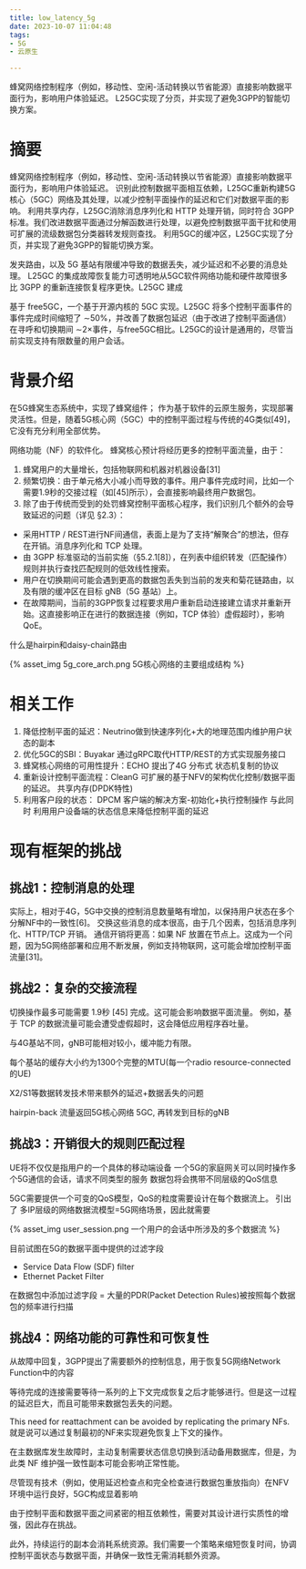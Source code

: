 ```yaml
---
title: low_latency_5g
date: 2023-10-07 11:04:48
tags:
- 5G
- 云原生

---
```


蜂窝网络控制程序（例如，移动性、空闲-活动转换以节省能源）直接影响数据平面行为，影响用户体验延迟。
L25GC实现了分页，并实现了避免3GPP的智能切换方案。

<!-- more -->

# 摘要

蜂窝网络控制程序（例如，移动性、空闲-活动转换以节省能源）直接影响数据平面行为，影响用户体验延迟。
识别此控制数据平面相互依赖，L25GC重新构建5G核心（5GC）网络及其处理，以减少控制平面操作的延迟和它们对数据平面的影响。
利用共享内存，L25GC消除消息序列化和 HTTP 处理开销，同时符合 3GPP 标准。我们改进数据平面通过分解函数进行处理，以避免控制数据平面干扰和使用可扩展的流级数据包分类器转发规则查找。
利用5GC的缓冲区，L25GC实现了分页，并实现了避免3GPP的智能切换方案。

发夹路由，以及 5G 基站有限缓冲导致的数据丢失，减少延迟和不必要的消息处理。
 L25GC 的集成故障恢复能力可透明地从5GC软件网络功能和硬件故障很多
 比 3GPP 的重新连接恢复程序更快。L25GC 建成

基于 free5GC，一个基于开源内核的 5GC 实现。L25GC 将多个控制平面事件的事件完成时间缩短了 ∼50%，并改善了数据包延迟（由于改进了控制平面通信）
在寻呼和切换期间 ∼2×事件，与free5GC相比。L25GC的设计是通用的，尽管当前实现支持有限数量的用户会话。

# 背景介绍

在5G蜂窝生态系统中，实现了蜂窝组件；
作为基于软件的云原生服务，实现部署灵活性。但是，随着5G核心网（5GC）中的控制平面过程与传统的4G类似[49]，它没有充分利用全部优势。


网络功能（NF）的软件化。
蜂窝核心预计将经历更多的控制平面流量，由于：
1. 蜂窝用户的大量增长，包括物联网和机器对机器设备[31]
2. 频繁切换：由于单元格大小减小而导致的事件。用户事件完成时间，比如一个需要1.9秒的交接过程（如[45]所示），会直接影响最终用户数据包。
3. 除了由于传统而受到的处罚蜂窝控制平面核心程序，我们识别几个额外的会导致延迟的问题（详见 §2.3）：

- 采用HTTP / REST进行NF间通信，表面上是为了支持“解聚合”的想法，但存在开销。消息序列化和 TCP 处理。
- 由 3GPP 标准驱动的当前实施（§5.2.1[8]），在列表中组织转发（匹配操作）规则并执行查找匹配规则的低效线性搜索。
- 用户在切换期间可能会遇到更高的数据包丢失到当前的发夹和菊花链路由，以及有限的缓冲区在目标 gNB（5G 基站）上。
- 在故障期间，当前的3GPP恢复过程要求用户重新启动连接建立请求并重新开始。这直接影响正在进行的数据连接（例如，TCP 体验）虚假超时），影响 QoE。

什么是hairpin和daisy-chain路由

{% asset_img 5g_core_arch.png 5G核心网络的主要组成结构 %}

# 相关工作

1. 降低控制平面的延迟：Neutrino做到快速序列化+大的地理范围内维护用户状态的副本
2. 优化5GC的SBI：Buyakar 通过gRPC取代HTTP/REST的方式实现服务接口
3. 蜂窝核心网络的可用性提升：ECHO 提出了4G 分布式 状态机复制的协议
4. 重新设计控制平面流程：CleanG 可扩展的基于NFV的架构优化控制/数据平面的延迟。 共享内存(DPDK特性)
5. 利用客户段的状态： DPCM 客户端的解决方案-初始化+执行控制操作 与此同时 利用用户设备端的状态信息来降低控制平面的延迟

# 现有框架的挑战

## 挑战1：控制消息的处理

实际上，相对于4G，5G中交换的控制消息数量略有增加，以保持用户状态在多个分解NF中的一致性[6]。
交换这些消息的成本很高，由于几个因素，包括消息序列化、HTTP/TCP 开销。
通信开销将更高：如果 NF 放置在节点上。这成为一个问题，因为5G网络部署和应用不断发展，例如支持物联网，这可能会增加控制平面流量[31]。

## 挑战2：复杂的交接流程

切换操作最多可能需要 1.9秒 [45] 完成。这可能会影响数据平面流量。
例如，基于 TCP 的数据流量可能会遭受虚假超时，这会降低应用程序吞吐量。

与4G基站不同，gNB可能相对较小，缓冲能力有限。

每个基站的缓存大小约为1300个完整的MTU(每一个radio resource-connected的UE) 

X2/S1等数据转发技术带来额外的延迟+数据丢失的问题

hairpin-back 流量返回5G核心网络 5GC, 再转发到目标的gNB

## 挑战3：开销很大的规则匹配过程

UE将不仅仅是指用户的一个具体的移动端设备
一个5G的家庭网关可以同时操作多个5G通信的会话，请求不同类型的服务
数据包将会携带不同层级的QoS信息

5GC需要提供一个可变的QoS模型，QoS的粒度需要设计在每个数据流上。
引出了 多IP层级的网络数据流模型=5G网络场景，因此就需要

{% asset_img user_session.png 一个用户的会话中所涉及的多个数据流 %}

目前试图在5G的数据平面中提供的过滤字段
- Service Data Flow (SDF) filter
- Ethernet Packet Filter

在数据包中添加过滤字段 = 大量的PDR(Packet Detection Rules)被按照每个数据包的频率进行扫描

## 挑战4：网络功能的可靠性和可恢复性

从故障中回复，3GPP提出了需要额外的控制信息，用于恢复5G网络Network Function中的内容

等待完成的连接需要等待一系列的上下文完成恢复之后才能够进行。但是这一过程的延迟巨大，而且可能带来数据包丢失的问题。

This need for reattachment can be avoided by replicating the primary NFs. 
就是说可以通过复制最初的NF来实现避免恢复上下文的操作。

在主数据库发生故障时，主动复制需要状态信息切换到活动备用数据库，但是，为此类 NF 维护强一致性副本可能会影响正常性能。

尽管现有技术（例如，使用延迟检查点和完全检查进行数据包重放指向）在NFV环境中运行良好，5GC构成显着影响

由于控制平面和数据平面之间紧密的相互依赖性，需要对其设计进行实质性的增强，因此存在挑战。

此外，持续运行的副本会消耗系统资源。我们需要一个策略来缩短恢复时间，协调控制平面状态与数据平面，并确保一致性无需消耗额外资源。

